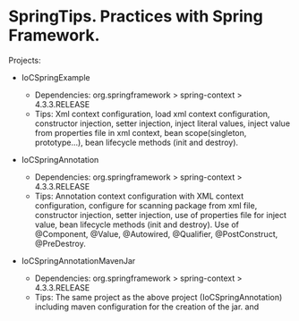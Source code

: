 # SpringTips. Practices with Spring Framework.

Projects:
* IoCSpringExample
  - Dependencies: org.springframework > spring-context > 4.3.3.RELEASE
  - Tips: Xml context configuration, load xml context configuration, constructor injection, setter injection, inject literal values, inject value from properties file in xml context, bean scope(singleton, prototype...), bean lifecycle methods (init and destroy).
  
* IoCSpringAnnotation
  - Dependencies: org.springframework > spring-context > 4.3.3.RELEASE
  - Tips: Annotation context configuration with XML context configuration, configure for scanning package from xml file, constructor injection, setter injection, use of properties file for inject value,  bean lifecycle methods (init and destroy). Use of @Component, @Value, @Autowired, @Qualifier, @PostConstruct, @PreDestroy.
  
* IoCSpringAnnotationMavenJar
  - Dependencies: org.springframework > spring-context > 4.3.3.RELEASE
  - Tips: The same project as the above project (IoCSpringAnnotation) including maven configuration for the creation of the jar. <maven-jar-plugin> and <maven-dependency-plugin>
